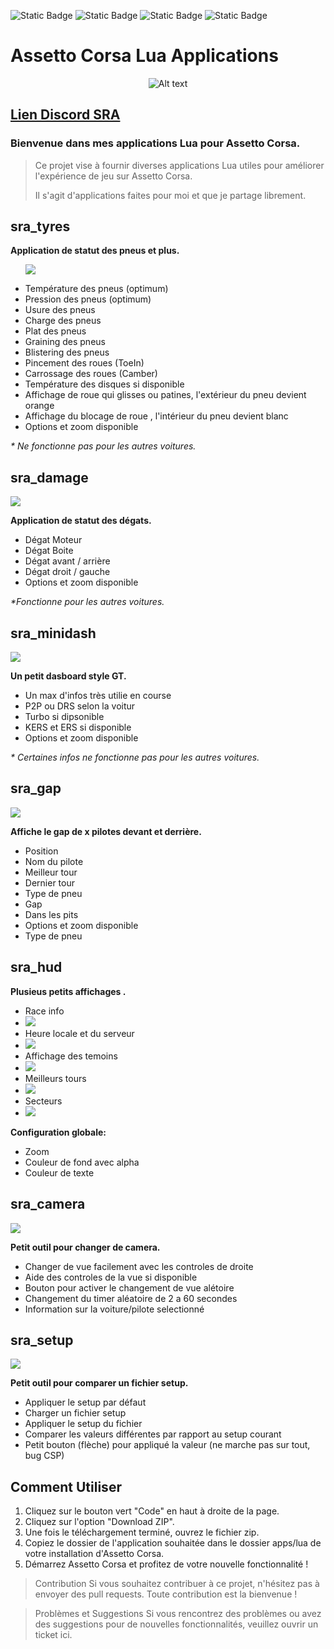 ![Static Badge](https://img.shields.io/badge/Windows%20-%20?label=Plateform)
![Static Badge](https://img.shields.io/badge/Assetto%20Corsa-%20?label=Support&color=orange)
![Static Badge](https://img.shields.io/badge/Lua-%20?label=Languages&color=blue)
![Static Badge](https://img.shields.io/badge/SRA-%20?label=Team&color=red)

# Assetto Corsa Lua Applications

<p align="center">
   <img src="sra.png" alt="Alt text">
</p>

## [Lien Discord SRA](https://discord.gg/sPDbxeY9)

### Bienvenue dans mes applications Lua pour Assetto Corsa. 
>Ce projet vise à fournir diverses applications Lua utiles pour améliorer l'expérience de jeu sur Assetto Corsa.
>
>Il s'agit d'applications faites pour moi et que je partage librement.

## sra_tyres
**Application de statut des pneus et plus.**
<ul>
<p><img src="tyres.png" /></p>
<li>Température des pneus (optimum)</li>
<li>Pression des pneus (optimum)</li>
<li>Usure des pneus</li>
<li>Charge des pneus</li>
<li>Plat des pneus</li>
<li>Graining des pneus</li>
<li>Blistering des pneus</li>
<li>Pincement des roues (ToeIn)</li>
<li>Carrossage des roues (Camber)</li>
<li>Température des disques si disponible</li>
<li>Affichage de roue qui glisses ou patines, l'extérieur du pneu devient orange</li>
<li>Affichage du blocage de roue , l'intérieur du pneu devient blanc</li>
<li>Options et zoom disponible</li>
</ul>

_* Ne fonctionne pas pour les autres voitures._


## sra_damage
<p><img src="damage.png" /></p>

**Application de statut des dégats.**
<ul>
<li>Dégat Moteur</li>
<li> Dégat Boite</li>
<li>Dégat avant / arrière</li>
<li>Dégat droit / gauche</li>
<li>Options et zoom disponible</li>
</ul>

_*Fonctionne pour les autres voitures._

## sra_minidash
<p><img src="minidash.png" /></p>

**Un petit dasboard style GT.**
<ul>
<li>Un max d'infos très utilie en course</li>
<li>P2P ou DRS selon la voitur</li>
<li>Turbo si dipsonible</li>
<li>KERS et ERS si disponible</li>
<li>Options et zoom disponible</li>
</ul>

_* Certaines infos ne fonctionne pas pour les autres voitures._
</br>

## sra_gap
<p><img src="gap.png" /></p>

**Affiche le gap de x pilotes devant et derrière.**

<ul>
<li>Position</li>
<li>Nom du pilote</li>
<li>Meilleur tour</li>
<li>Dernier tour</li>
<li>Type de pneu</li>
<li>Gap</li>
<li>Dans les pits</li>
<li>Options et zoom disponible</li>
<li>Type de pneu</li>
</ul>

## sra_hud

**Plusieus petits affichages .**

<ul>
<li>Race info</li>
<li><img src="raceinfo.png" /></li>
<li>Heure locale et du serveur</li>
<li><img src="time.png" /></li>
<li>Affichage des temoins</li>
<li><img src="leds.png" /></li>
<li>Meilleurs tours</li>
<li><img src="times.png" /></li>
<li>Secteurs</li>
<li><img src="sectors.png" /></li>
</ul>

**Configuration globale:**

<ul>
<li>Zoom</li>
<li>Couleur de fond avec alpha</li>
<li>Couleur de texte</li>
</ul>

## sra_camera
<p><img src="camera.png" /></p>

**Petit outil pour changer de camera.**

<ul>
<li>Changer de vue facilement avec les controles de droite</li>
<li>Aide des controles de la vue si disponible</li>
<li>Bouton pour activer le changement de vue alétoire</li>
<li>Changement du timer aléatoire de 2 a 60 secondes</li>
<li>Information sur la voiture/pilote selectionné</li>
</ul>

## sra_setup
<p><img src="setup.png" /></p>

**Petit outil pour comparer un fichier setup.**

<ul>
<li>Appliquer le setup par défaut</li>
<li>Charger un fichier setup</li>
<li>Appliquer le setup du fichier</li>
<li>Comparer les valeurs différentes par rapport au setup courant</li>
<li>Petit bouton (flèche) pour appliqué la valeur (ne marche pas sur tout, bug CSP)</li>
</ul>

## Comment Utiliser

1. Cliquez sur le bouton vert "Code" en haut à droite de la page.
2. Cliquez sur l'option "Download ZIP".
3. Une fois le téléchargement terminé, ouvrez le fichier zip.
4. Copiez le dossier de l'application souhaitée dans le dossier apps/lua de votre installation d'Assetto Corsa.
5. Démarrez Assetto Corsa et profitez de votre nouvelle fonctionnalité !

>Contribution
>Si vous souhaitez contribuer à ce projet, n'hésitez pas à envoyer des pull requests. 
>Toute contribution est la bienvenue !

>Problèmes et Suggestions
>Si vous rencontrez des problèmes ou avez des suggestions pour de nouvelles fonctionnalités, veuillez ouvrir un ticket ici.


